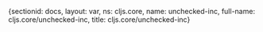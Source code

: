 {sectionid: docs, layout: var, ns: cljs.core, name: unchecked-inc, full-name: cljs.core/unchecked-inc,
  title: cljs.core/unchecked-inc}
